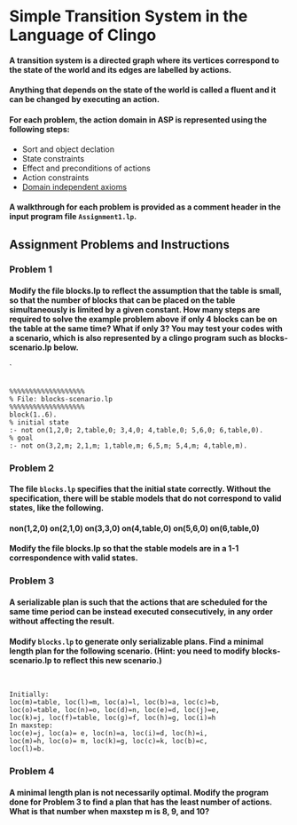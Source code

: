 # Simple Transition System in the Language of Clingo
#### A transition system is a directed graph where its vertices correspond to the state of the world and its edges are labelled by actions.

#### Anything that depends on the state of the world is called a **fluent** and it can be changed by executing an **action**.

#### For each problem, the action domain in ASP is represented using the following steps:
- Sort and object declation
- State constraints
- Effect and preconditions of actions
- Action constraints
- [Domain independent axioms](https://www.kocseaa.org/home/static_html/symposium09/slides/Friday%201%20-%20AI%20Vision/Joohyung%20Lee.pdf)

#### A walkthrough for each problem is provided as a comment header in the input program file `Assignment1.lp`. 

## Assignment Problems and Instructions

### Problem 1
#### Modify the file blocks.lp to reflect the assumption that the table is small, so that the number of blocks that can be placed on the table simultaneously is limited by a given constant. How many steps are required to solve the example problem above if only 4 blocks can be on the table at the same time? What if only 3? You may test your codes with a scenario, which is also represented by a clingo program such as blocks-scenario.lp below.
`
<pre><code>
%%%%%%%%%%%%%%%%%%%
% File: blocks-scenario.lp
%%%%%%%%%%%%%%%%%%%
block(1..6).
% initial state
:- not on(1,2,0; 2,table,0; 3,4,0; 4,table,0; 5,6,0; 6,table,0).
% goal
:- not on(3,2,m; 2,1,m; 1,table,m; 6,5,m; 5,4,m; 4,table,m).
</code></pre>


### Problem 2
#### The file `blocks.lp` specifies that the initial state correctly. Without the specification, there will be stable models that do not correspond to valid states, like the following. 
#### non(1,2,0) on(2,1,0) on(3,3,0) on(4,table,0) on(5,6,0) on(6,table,0)
#### Modify the file blocks.lp so that the stable models are in a 1-1 correspondence with valid states.

### Problem 3
#### A serializable plan is such that the actions that are scheduled for the same time period can be instead executed consecutively, in any order without affecting the result.
#### Modify `blocks.lp` to generate only serializable plans. Find a minimal length plan for the following scenario. (Hint: you need to modify blocks-scenario.lp to reflect this new scenario.)
<pre><code>

Initially:
loc(m)=table, loc(l)=m, loc(a)=l, loc(b)=a, loc(c)=b,
loc(o)=table, loc(n)=o, loc(d)=n, loc(e)=d, loc(j)=e,
loc(k)=j, loc(f)=table, loc(g)=f, loc(h)=g, loc(i)=h
In maxstep:
loc(e)=j, loc(a)= e, loc(n)=a, loc(i)=d, loc(h)=i,
loc(m)=h, loc(o)= m, loc(k)=g, loc(c)=k, loc(b)=c,
loc(l)=b.
</code></pre>
### Problem 4
#### A minimal length plan is not necessarily optimal. Modify the program done for Problem 3 to find a plan that has the least number of actions. What is that number when maxstep m is 8, 9, and 10?
